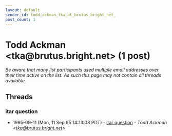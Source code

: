 ```yaml
---
layout: default
sender_id: todd_ackman_tka_at_brutus_bright_net_
post_count: 1
---
```


# Todd Ackman <tka<span>@</span>brutus.bright.net> (1 post)

_Be aware that many list participants used multiple email addresses over their time active on the list. As such this page may not contain all threads available._

## Threads

### itar question
+ 1995-09-11 (Mon, 11 Sep 95 14:13:08 PDT) - [itar question](/archive/1995/09/6d3d3375ad4649394a0c065b0e22e5b3bb3ecf53c48183165a6cc062e55bc5e2) - _Todd Ackman \<tka@brutus.bright.net\>_

